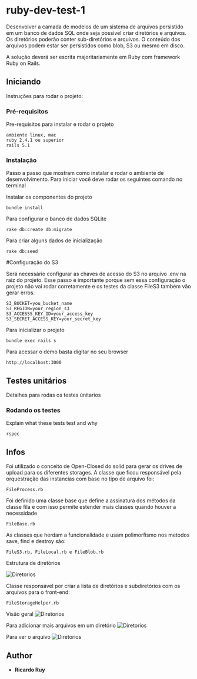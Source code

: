 # ruby-dev-test-1

Desenvolver a camada de modelos de um sistema de arquivos persistido em um banco de dados SQL onde seja possível criar diretórios e arquivos. Os diretórios poderão conter sub-diretórios e arquivos. O conteúdo dos arquivos podem estar ser persistidos como blob, S3 ou mesmo em disco.

A solução deverá ser escrita majoritariamente em Ruby com framework Ruby on Rails.

## Iniciando

Instruções para rodar o projeto: 

### Pré-requisitos

Pre-requisitos para instalar e rodar o projeto
```
ambiente linux, mac
ruby 2.4.1 ou superior
rails 5.1 
```

### Instalação

Passo a passo que mostram como instalar e rodar o ambiente de desenvolvimento. Para iniciar você deve rodar os seguintes comando no terminal

Instalar os componentes do projeto
```
bundle install
```

Para configurar o banco de dados SQLite

```
rake db:create db:migrate
```
Para criar alguns dados de inicialização

```
rake db:seed
```

#Configuração do S3

Será necessário configurar as chaves de acesso do S3 no arquivo .env na raiz do projeto. Esse passo é importante porque sem essa configuração o projeto não vai rodar corretamente e os testes da classe FileS3 também vão gerar erros.
```
S3_BUCKET=you_bucket_name
S3_REGION=your_region_s3
S3_ACCESSS_KEY_ID=your_access_key
S3_SECRET_ACCESS_KEY=your_secret_key
```

Para inicializar o projeto
```
bundle exec rails s
```

Para acessar o demo basta digitar no seu browser
```
http://localhost:3000
```


## Testes unitários

Detalhes para rodas os testes únitarios


### Rodando os testes

Explain what these tests test and why

```
rspec 
```

## Infos

Foi utilizado o conceito de Open-Closed do solid para gerar os drives de upload para os diferentes storages.
A classe que ficou responsável pela orquestração das instancias com base no tipo de arquivo foi:

```
FileProcess.rb 
```
Foi definido uma classe base que define a assinatura dos métodos da classe fila e com isso permite estender mais classes quando houver a necessidade
```
FileBase.rb 
```
As classes que herdam a funcionalidade e usam polimorfismo nos metodos save, find e destroy são:
```
FileS3.rb, FileLocal.rb e FileBlob.rb  
```

Estrutura de diretórios

![Diretorios](https://raw.githubusercontent.com/rruy/ruby-dev-test-1/master/public/infos/Diretories.jpg)

Classe responsável por criar a lista de diretórios e subdiretórios com os arquivos para o front-end:
```
FileStorageHelper.rb
```

Visão geral
![Diretorios](https://raw.githubusercontent.com/rruy/ruby-dev-test-1/master/public/infos/ViewAll.jpg)


Para adicionar mais arquivos em um diretório
![Diretorios](https://raw.githubusercontent.com/rruy/ruby-dev-test-1/master/public/infos/AddFileToFolder.jpg)

Para ver o arquivo
![Diretorios](https://raw.githubusercontent.com/rruy/ruby-dev-test-1/master/public/infos/ViewFile.jpg)

## Author

* **Ricardo Ruy** 

